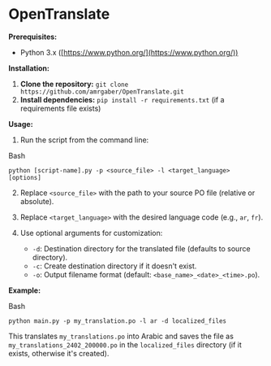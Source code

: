 # OpenTranslate


**Prerequisites:**

-   Python 3.x ([https://www.python.org/](https://www.python.org/))

**Installation:**

1.  **Clone the repository:** `git clone https://github.com/amrgaber/OpenTranslate.git`
2.  **Install dependencies:** `pip install -r requirements.txt` (if a requirements file exists)

**Usage:**

1.  Run the script from the command line:

Bash

```
python [script-name].py -p <source_file> -l <target_language> [options]

```

2.  Replace `<source_file>` with the path to your source PO file (relative or absolute).
    
3.  Replace `<target_language>` with the desired language code (e.g., `ar`, `fr`).
    
4.  Use optional arguments for customization:
    
    -   `-d`: Destination directory for the translated file (defaults to source directory).
    -   `-c`: Create destination directory if it doesn't exist.
    -   `-o`: Output filename format (default: `<base_name>_<date>_<time>.po`).

**Example:**

Bash

```
python main.py -p my_translation.po -l ar -d localized_files

```

This translates `my_translations.po` into Arabic and saves the file as `my_translations_2402_200000.po` in the `localized_files` directory (if it exists, otherwise it's created).
